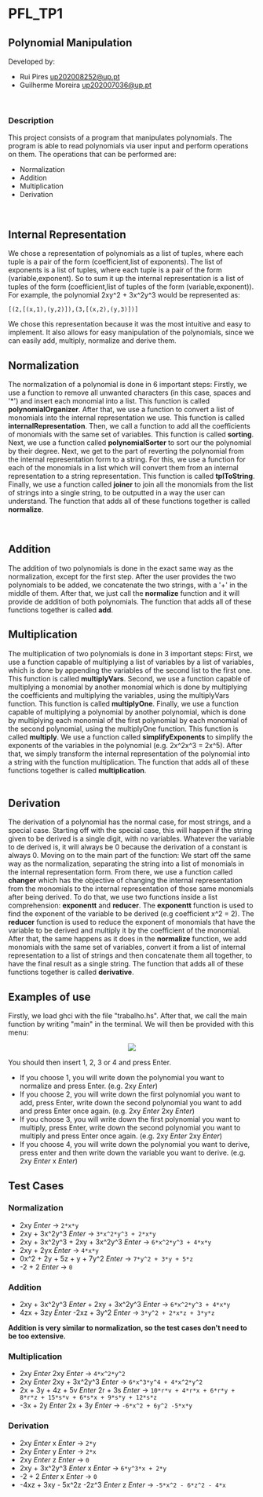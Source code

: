 # PFL_TP1

## Polynomial Manipulation

Developed by:
- Rui Pires up202008252@up.pt
- Guilherme Moreira up202007036@up.pt

<br>

### Description
This project consists of a program that manipulates polynomials. The program is able to read polynomials via user input and perform operations on them. The operations that can be performed are:
- Normalization
- Addition
- Multiplication
- Derivation
<br>

## Internal Representation

We chose a representation of polynomials as a list of tuples, where each tuple is a pair of the form (coefficient,list of exponents). The list of exponents is a list of tuples, where each tuple is a pair of the form (variable,exponent). So to sum it up the internal representation is a list of tuples of the form (coefficient,list of tuples of the form (variable,exponent)). For example, the polynomial 2xy^2 + 3x^2y^3 would be represented as:
```
[(2,[(x,1),(y,2)]),(3,[(x,2),(y,3)])]
```
We chose this representation because it was the most intuitive and easy to implement. It also allows for easy manipulation of the polynomials, since we can easily add, multiply, normalize and derive them.
<br>

## Normalization

The normalization of a polynomial is done in 6 important steps:
Firstly, we use a function to remove all unwanted characters (in this case, spaces and '*') and insert each monomial into a list. This function is called **polynomialOrganizer**.
After that, we use a function to convert a list of monomials into the internal representation we use. This function is called **internalRepresentation**.
Then, we call a function to add all the coefficients of monomials with the same set of variables. This function is called **sorting**.
Next, we use a function called **polynomialSorter** to sort our the polynomial by their degree.
Next, we get to the part of reverting the polynomial from the internal representation form to a string. For this, we use a function for each of the monomials in a list which will convert them from an internal representation to a string representation. This function is called **tplToString**.
Finally, we use a function called **joiner** to join all the monomials from the list of strings into a single string, to be outputted in a way the user can understand.
The function that adds all of these functions together is called **normalize**.

<br>

## Addition

The addition of two polynomials is done in the exact same way as the normalization, except for the first step.
After the user provides the two polynomials to be added, we concatenate the two strings, with a '+' in the middle of them. After that, we just call the **normalize** function and it will provide de addition of both polynomials.
The function that adds all of these functions together is called **add**.
<br>

## Multiplication

The multiplication of two polynomials is done in 3 important steps:
First, we use a function capable of multiplying a list of variables by a list of variables, which is done by appending the variables of the second list to the first one. This function is called **multiplyVars**.
Second, we use a function capable of multiplying a monomial by another monomial which is done by multiplying the coefficients and multiplying the variables, using the multiplyVars function. This function is called **multiplyOne**.
Finally, we use a function capable of multiplying a polynomial by another polynomial, which is done by multiplying each monomial of the first polynomial by each monomial of the second polynomial, using the multiplyOne function. This function is called **multiply**. We use a function called **simplifyExponents** to simplify the exponents of the variables in the polynomial (e.g. 2x^2x^3 = 2x^5).
After that, we simply transform the internal representation of the polynomial into a string with the function multiplication.
The function that adds all of these functions together is called **multiplication**.
<br>
<br>

## Derivation

The derivation of a polynomial has the normal case, for most strings, and a special case.
Starting off with the special case, this will happen if the string given to be derived is a single digit, with no variables. Whatever the variable to de derived is, it will always be 0 because the derivation of a constant is always 0.
Moving on to the main part of the function:
We start off the same way as the normalization, separating the string into a list of monomials in the internal representation form.
From there, we use a function called **changer** which has the objective of changing the internal representation from the monomials to the internal representation of those same monomials after being derived. 
To do that, we use two functions inside a list comprehension: **exponentt** and **reducer**.
The **exponentt** function is used to find the exponent of the variable to be derived (e.g coefficient x^2 = 2).
The **reducer** function is used to reduce the exponent of monomials that have the variable to be derived and multiply it by the coefficient of the monomial.
After that, the same happens as it does in the **normalize** function, we add monomials with the same set of variables, convert it from a list of internal representation to a list of strings and then concatenate them all together, to have the final result as a single string.
The function that adds all of these functions together is called **derivative**.
<br>

## Examples of use

Firstly, we load ghci with the file "trabalho.hs".
After that, we call the main function by writing "main" in the terminal.
We will then be provided with this menu:
<p align="center" justify="center">
  <img src="https://i.imgur.com/qscYOw9.png"/>
</p>
You should then insert 1, 2, 3 or 4 and press Enter.

- If you choose 1, you will write down the polynomial you want to normalize and press Enter. (e.g. 2xy *Enter*)
- If you choose 2, you will write down the first polynomial you want to add, press Enter, write down the second polynomial you want to add and press Enter once again. (e.g. 2xy *Enter* 2xy *Enter*)
- If you choose 3, you will write down the first polynomial you want to multiply, press Enter, write down the second polynomial you want to multiply and press Enter once again. (e.g. 2xy *Enter* 2xy *Enter*)
- If you choose 4, you will write down the polynomial you want to derive, press enter and then write down the variable you want to derive. (e.g. 2xy *Enter* x *Enter*)

## Test Cases

### Normalization

- 2xy *Enter* -> ````2*x*y````
- 2xy + 3x^2y^3 *Enter* -> ````3*x^2*y^3 + 2*x*y````
- 2xy + 3x^2y^3 + 2xy + 3x^2y^3 *Enter* -> ````6*x^2*y^3 + 4*x*y````
- 2xy + 2yx *Enter* -> ````4*x*y````
- 0x^2 + 2y + 5z + y + 7y^2 *Enter* -> ````7*y^2 + 3*y + 5*z````
- -2 + 2 *Enter* -> ````0````

### Addition

- 2xy + 3x^2y^3 *Enter* + 2xy + 3x^2y^3 *Enter* -> ````6*x^2*y^3 + 4*x*y````
- 4zx + 3zy *Enter* -2xz + 3y^2 *Enter* -> ````3*y^2 + 2*x*z + 3*y*z````

**Addition is very similar to normalization, so the test cases don't need to be too extensive.**

### Multiplication

- 2xy *Enter* 2xy *Enter* -> ````4*x^2*y^2````
- 2xy *Enter* 2xy + 3x^2y^3 *Enter* -> ````6*x^3*y^4 + 4*x^2*y^2````
- 2x + 3y + 4z + 5v *Enter* 2r + 3s *Enter* -> ````10*r*v + 4*r*x + 6*r*y + 8*r*z + 15*s*v + 6*s*x + 9*s*y + 12*s*z````
- -3x + 2y *Enter* 2x + 3y *Enter* -> ````-6*x^2 + 6y^2 -5*x*y````

### Derivation

- 2xy *Enter* x *Enter* -> ````2*y````
- 2xy *Enter* y *Enter* -> ````2*x````
- 2xy *Enter* z *Enter* -> ````0````
- 2xy + 3x^2y^3 *Enter* x *Enter* -> ````6*y^3*x + 2*y````
- -2 + 2 *Enter* x *Enter* -> ````0````
- -4xz + 3xy - 5x^2z -2z^3 *Enter* z *Enter* -> ````-5*x^2 - 6*z^2 - 4*x````